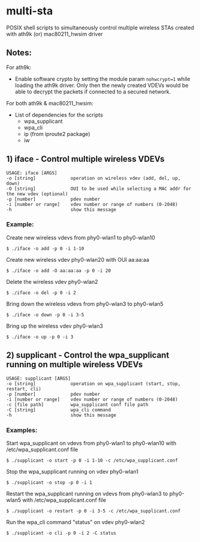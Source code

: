 # multi-sta
POSIX shell scripts to simultaneously control multiple wireless STAs created with ath9k (or) mac80211_hwsim driver

## Notes:

For ath9k:
- Enable software crypto by setting the module param `nohwcrypt=1` while loading the ath9k driver. Only then the newly created VDEVs would be able to decrypt the packets if connected to a secured network.

For both ath9k & mac80211_hwsim:
- List of dependencies for the scripts
    - wpa_supplicant
    - wpa_cli
    - ip (from iproute2 package)
    - iw

## 1) iface - Control multiple wireless VDEVs
```
USAGE: iface [ARGS]
-o [string]             operation on wireless vdev (add, del, up, down)
-O [string]             OUI to be used while selecting a MAC addr for the new vdev (optional)
-p [number]             pdev number
-i [number or range]    vdev number or range of numbers (0-2048)
-h                      show this message
```

### Example:

Create new wireless vdevs from phy0-wlan1 to phy0-wlan10
```
$ ./iface -o add -p 0 -i 1-10
```
Create new wireless vdev phy0-wlan20 with OUI aa:aa:aa
```
$ ./iface -o add -O aa:aa:aa -p 0 -i 20
```
Delete the wireless vdev phy0-wlan2
```
$ ./iface -o del -p 0 -i 2
```
Bring down the wireless vdevs from phy0-wlan3 to phy0-wlan5
```
$ ./iface -o down -p 0 -i 3-5
```
Bring up the wireless vdev phy0-wlan3
```
$ ./iface -o up -p 0 -i 3
```

## 2) supplicant - Control the wpa_supplicant running on multiple wireless VDEVs

```
USAGE: supplicant [ARGS]
-o [string]             operation on wpa_supplicant (start, stop, restart, cli)
-p [number]             pdev number
-i [number or range]    vdev number or range of numbers (0-2048)
-c [file path]          wpa_supplicant conf file path
-C [string]             wpa_cli command
-h                      show this message
```

### Examples:

Start wpa_supplicant on vdevs from phy0-wlan1 to phy0-wlan10 with /etc/wpa_supplicant.conf file
```
$ ./supplicant -o start -p 0 -i 1-10 -c /etc/wpa_supplicant.conf
```
Stop the wpa_supplicant running on vdev phy0-wlan1
```
$ ./supplicant -o stop -p 0 -i 1
```
Restart the wpa_supplicant running on vdevs from phy0-wlan3 to phy0-wlan5 with /etc/wpa_supplicant.conf file
```
$ ./supplicant -o restart -p 0 -i 3-5 -c /etc/wpa_supplicant.conf
```
Run the wpa_cli command "status" on vdev phy0-wlan2
```
$ ./supplicant -o cli -p 0 -i 2 -C status
```
